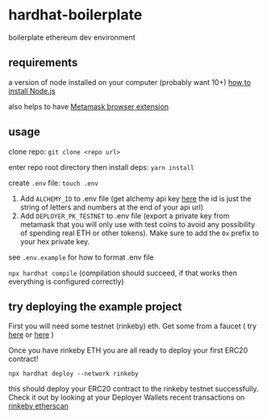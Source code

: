 # hardhat-boilerplate
boilerplate ethereum dev environment

## requirements

a version of node installed on your computer (probably want 10+) [how to install Node.js](https://heynode.com/tutorial/install-nodejs-locally-nvm)

also helps to have [Metamask browser extension](https://metamask.io/)

## usage

clone repo: `git clone <repo url>`

enter repo root directory then install deps: `yarn install`

create `.env` file: `touch .env`

1. Add `ALCHEMY_ID` to .env file (get alchemy api key [here](https://www.alchemyapi.io/) the id is just the string of letters and numbers at the end of your api url)
2. Add `DEPLOYER_PK_TESTNET` to .env file (export a private key from metamask that you will only use with test coins to avoid any possibility of spending real ETH or other tokens). Make sure to add the `0x` prefix to your hex private key.

see `.env.example` for how to format .env file

`npx hardhat compile` (compilation should succeed, if that works then everything is configured correctly)

## try deploying the example project

First you will need some testnet (rinkeby) eth. Get some from a faucet ( try [here](https://faucet.rinkeby.io/) or [here](http://rinkeby-faucet.com/) )

Once you have rinkeby ETH you are all ready to deploy your first ERC20 contract!

`npx hardhat deploy --network rinkeby`

this should deploy your ERC20 contract to the rinkeby testnet successfully. Check it out by looking at your Deployer Wallets recent transactions on [rinkeby etherscan](https://rinkeby.etherscan.io/)


